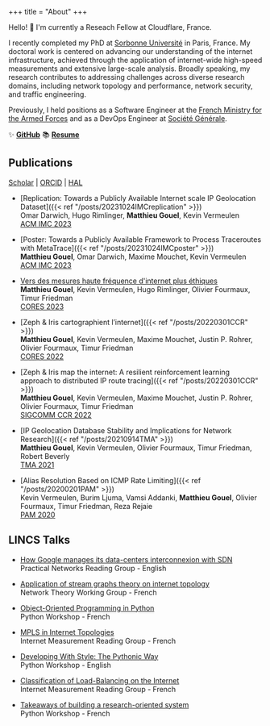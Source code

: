 +++
title = "About"
+++

Hello! 👋 I'm currently a Reseach Fellow at Cloudflare, France. 

I recently completed my PhD at [Sorbonne Université](https://www.sorbonne-universite.fr/en) in Paris, France. 
My doctoral work is centered on advancing our understanding of the internet infrastructure, achieved through the application of internet-wide high-speed measurements and extensive large-scale analysis. Broadly speaking, my research contributes to addressing challenges across diverse research domains, including network topology and performance, network security, and traffic engineering.

Previously, I held positions as a Software Engineer at the [French Ministry for the Armed Forces](https://www.defense.gouv.fr) and as a DevOps Engineer at [Société Générale](https://www.societegenerale.com/en).

✨ [**GitHub**](https://github.com/matthieugouel) 📚 [**Resume**](https://github.com/matthieugouel/resume/blob/main/main.pdf)

## Publications

[Scholar](https://scholar.google.fr/citations?user=Ltb5srIAAAAJ&hl=fr&oi=sra) | [ORCID](https://orcid.org/0000-0003-0579-7023) | [HAL](https://hal.archives-ouvertes.fr/search/index/?q=%2A&authIdHal_s=matthieu-gouel&sort=producedDate_tdate+desc)

* [Replication: Towards a Publicly Available Internet scale IP Geolocation Dataset]({{< ref "/posts/20231024IMCreplication" >}})  
   Omar Darwich, Hugo Rimlinger, **Matthieu Gouel**, Kevin Vermeulen    
   [ACM IMC 2023](https://conferences.sigcomm.org/imc/2023/)

* [Poster: Towards a Publicly Available Framework to Process Traceroutes with MetaTrace]({{< ref "/posts/20231024IMCposter" >}})  
   **Matthieu Gouel**, Omar Darwich, Maxime Mouchet, Kevin Vermeulen  
   [ACM IMC 2023](https://conferences.sigcomm.org/imc/2023/)

* [Vers des mesures haute fréquence d'internet plus éthiques](https://hal.science/hal-04090683v1/document)  
   **Matthieu Gouel**, Kevin Vermeulen, Hugo Rimlinger, Olivier Fourmaux, Timur Friedman  
   [CORES 2023](https://coresalgotel2023.i3s.univ-cotedazur.fr/)

* [Zeph & Iris cartographient l’internet]({{< ref "/posts/20220301CCR" >}})  
   **Matthieu Gouel**, Kevin Vermeulen, Maxime Mouchet, Justin P. Rohrer, Olivier Fourmaux, Timur Friedman  
   [CORES 2022](https://sites.google.com/view/algotel-cores-2022/)

* [Zeph & Iris map the internet: A resilient reinforcement learning approach to distributed IP route tracing]({{< ref "/posts/20220301CCR" >}})  
   **Matthieu Gouel**, Kevin Vermeulen, Maxime Mouchet, Justin P. Rohrer, Olivier Fourmaux, Timur Friedman  
   [SIGCOMM CCR 2022](https://ccronline.sigcomm.org)

* [IP Geolocation Database Stability and Implications for Network Research]({{< ref "/posts/20210914TMA" >}})  
   **Matthieu Gouel**, Kevin Vermeulen, Olivier Fourmaux, Timur Friedman, Robert Beverly  
   [TMA 2021](https://tma.ifip.org)

* [Alias Resolution Based on ICMP Rate Limiting]({{< ref "/posts/20200201PAM" >}})  
   Kevin Vermeulen, Burim Ljuma, Vamsi Addanki, **Matthieu Gouel**, Olivier Fourmaux, Timur Friedman, Reza Rejaie  
   [PAM 2020](https://pam2020.cs.uoregon.edu)


## LINCS Talks

* [How Google manages its data-centers interconnexion with SDN](https://www.youtube.com/watch?v=yZPwBoXjwgs)  
  Practical Networks Reading Group - English

* [Application of stream graphs theory on internet topology](https://www.youtube.com/watch?v=tmlX9nufN-8&t=4s)  
   Network Theory Working Group - French

* [Object-Oriented Programming in Python](https://www.youtube.com/watch?v=xw_3erIudaM&t=2s)  
   Python Workshop - French

* [MPLS in Internet Topologies](https://www.youtube.com/watch?v=lTyAHubVF-I)  
   Internet Measurement Reading Group - French

* [Developing With Style: The Pythonic Way](https://www.youtube.com/watch?v=ygmoJz1A8Ig)  
   Python Workshop - English

* [Classification of Load-Balancing on the Internet](https://www.youtube.com/watch?v=tbEpqWaK75U&t=2s)  
   Internet Measurement Reading Group - French

* [Takeaways of building a research-oriented system](https://www.youtube.com/watch?v=ZdIgTk3vMOQ)  
   Python Workshop - French
